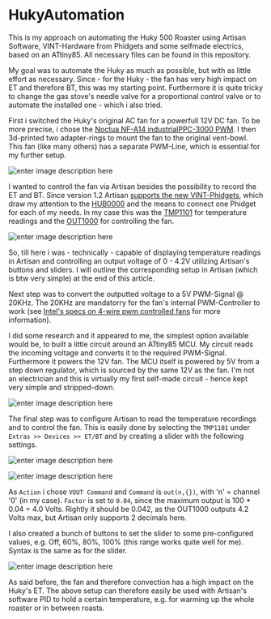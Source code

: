 # HukyAutomation


This is my approach on automating the Huky 500 Roaster using Artisan Software, VINT-Hardware from Phidgets and some selfmade electrics, based on an ATtiny85.
All necessary files can be found in this repository.

My goal was to automate the Huky as much as possible, but with as little effort as necessary.
Since - for the Huky - the fan has very high impact on ET and therefore BT, this was my starting point.
Furthermore it is quite tricky to change the gas stove's needle valve for a proportional control valve or to automate the installed one - which i also tried.

First i switched the Huky's original AC fan for a powerfull 12V DC fan. To be more precise, i chose the [Noctua NF-A14 industrialPPC-3000 PWM](https://noctua.at/en/nf-a14-industrialppc-3000-pwm).
I then 3d-printed two adapter-rings to mount the fan to the original vent-bowl.
This fan (like many others) has a separate PWM-Line, which is essential for my further setup.

![enter image description here](http://up.picr.de/32625522el.jpg)

I wanted to controll the fan via Artisan besides the possibility to record the ET and BT. Since version 1.2 Artisan [supports the new VINT-Phidgets](https://artisan-roasterscope.blogspot.de/2017/12/more-phidgets.html), which draw my attention to the [HUB0000](https://www.phidgets.com/?tier=3&catid=2&pcid=1&prodid=643) and the means to connect one Phidget for each of my needs. In my case this was the [TMP1101](https://www.phidgets.com/?tier=3&catid=14&pcid=12&prodid=726) for temperature readings and the [OUT1000](https://www.phidgets.com/?tier=3&catid=2&pcid=1&prodid=711) for controlling the fan.

![enter image description here](http://up.picr.de/32625524su.jpg)

So, till here i was - technically - capable of displaying temperature readings in Artisan and controlling an output voltage of 0 - 4.2V utilizing Artisan's buttons and sliders.
I will outline the corresponding setup in Artisan (which is btw very simple) at the end of this article.

Next step was to convert the outputted voltage to a 5V PWM-Signal @ 20KHz.
The 20KHz are mandatorry for the fan's internal PWM-Controller to work (see [Intel's specs on 4-wire pwm controlled fans](http://www.formfactors.org/developer%5Cspecs%5Crev1_2_public.pdf)  for more information).

I did some research and it appeared to me, the simplest option available would be, to built a little circuit around an ATtiny85 MCU. 
My circuit reads the incoming voltage and converts it to the required PWM-Signal.
Furthermore it powers the 12V fan. The MCU itself is powered by 5V from a step down regulator, which is sourced by the same 12V as the fan.
I'm not an electrician and this is virtually my first self-made circuit - hence kept very simple and stripped-down.

![enter image description here](https://up.picr.de/32631691ik.jpg)

The final step was to configure Artisan to read the temperature recordings and to control the fan.
This is easily done by selecting the `TMP1101` under `Extras >> Devices >> ET/BT` and by creating a slider with the following settings. 

![enter image description here](https://up.picr.de/32631775kt.jpeg)

![enter image description here](https://up.picr.de/32631776co.jpeg)

As `Action` i chose `VOUT Command` and `Command` is `out(n,{})`, with 'n' = channel '0' (in my case). `Factor` is set to `0.04`, since the maximum output is 100 * 0.04 = 4.0 Volts. Rightly it should be 0.042, as the OUT1000 outputs 4.2 Volts max, but Artisan only supports 2 decimals here.

I also created a bunch of buttons to set the slider to some pre-configured values, e.g. Off, 60%, 80%, 100% (this range works quite well for me). Syntax is the same as for the slider.

![enter image description here](https://up.picr.de/32631777ji.jpeg)

As said before, the fan and therefore convection has a high impact on the Huky's ET. The above setup can therefore easily be used with Artisan's software PID to hold a certain temperature, e.g. for warming up the whole roaster or in between roasts.
<!--stackedit_data:
eyJoaXN0b3J5IjpbODcwODEyNjEwLC0xOTQ1MzU3MTQ4LC0yMD
M2ODYzMTgwLC0zMjUzNjU5NDQsNDM4NDM4NzQ2LC00NjI4NDUw
MTldfQ==
-->